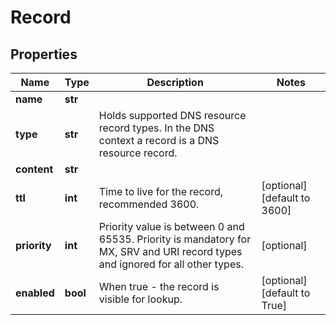 # Record

## Properties
| Name | Type | Description | Notes |
| ------------ | ------------- | ------------- | ------------- |
| **name** | **str** |  |  |
| **type** | **str** | Holds supported DNS resource record types. In the DNS context a record is a DNS resource record. |  |
| **content** | **str** |  |  |
| **ttl** | **int** | Time to live for the record, recommended 3600. | [optional] [default to 3600] |
| **priority** | **int** | Priority value is between 0 and 65535. Priority is mandatory for MX, SRV and URI record types and ignored for all other types. | [optional]  |
| **enabled** | **bool** | When true - the record is visible for lookup. | [optional] [default to True] |


